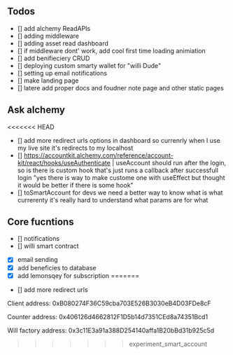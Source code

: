 ## Todos

- [] add alchemy ReadAPIs
- [] adding middleware
- [] adding asset read dashboard
- [] if middleware dont' work, add cool first time loading animiation
- [] add benifieciery CRUD
- [] deploying custom smarty wallet for "willi Dude"
- [] setting up email notifications
- [] make landing page
- [] latere add proper docs and foudner note page and other static pages

## Ask alchemy

<<<<<<< HEAD
- [] add more redirect urls options in dashboard so currenrly when I use my live site it's redirects to my localhost
- [] https://accountkit.alchemy.com/reference/account-kit/react/hooks/useAuthenticate | useAccount should run after the login, so is there is custom hook that's just runs a callback after successfull login "yes there is way to make custome one with useEffect but thought it would be better if there is some hook"
- [] toSmartAccount for devs we need a better way to know what is what currerenty it's really hard to understand what params are for what

## Core fucntions

- [] notifications
- [] willi smart contract
- [x] email sending
- [x] add beneficies to database
- [x] add lemonsqey for subscription
=======
- [] add more redirect urls


Client address:
0xB080274F36C59cba703E526B3030eB4D03FDe8cF

Counter address:
0x406126d4662812F1D5b14d7351CEd8a74351Bcd1

Will factory address:
0x3c11E3a91a388D254140affa1B20bBd31b925c5d
>>>>>>> experiment_smart_account
